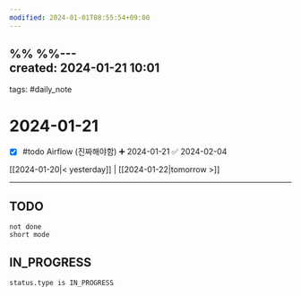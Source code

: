 ```yaml
---
modified: 2024-01-01T08:55:54+09:00
---
```

%%  %%---  
created: 2024-01-21 10:01  
---  
tags: #daily_note  
  
# 2024-01-21  
- [x] #todo Airflow (진짜해야함) ➕ 2024-01-21 ✅ 2024-02-04
   
  
[[2024-01-20|< yesterday]] | [[2024-01-22|tomorrow >]]  
  
---  
## TODO
```tasks  
not done  
short mode  
```

## IN_PROGRESS
```tasks  
status.type is IN_PROGRESS
```
